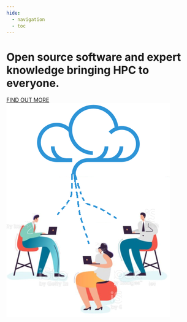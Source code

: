 ```yaml
---
hide:
  - navigation
  - toc
---
```


<div id="home-container">
  <div id="home-text">
    <h1 id="home-header">
      Open source software and expert knowledge bringing HPC to everyone.
    </h1>
    <a class="button" href="docs">FIND OUT MORE</a>
  </div>
  <div id="home-image">
    <img src="assets/images/home-image.png">
  </div>
</div>
